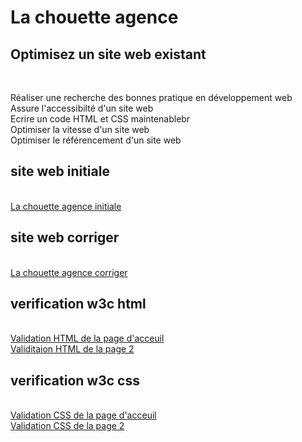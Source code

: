 <h1>La chouette agence</h1>

<h2>Optimisez un site web existant</h2><br/>
<p>Réaliser une recherche des bonnes pratique en développement web<br/>
Assure l'accessibilté d'un site web<br/>
Ecrire un code HTML et CSS maintenablebr<br/>
Optimiser la vitesse d'un site web<br/>
Optimiser le référencement d'un site web<br/></p>

<h2>site web initiale</h2> <br/>
<a href="https://justine1410.github.io/strating_website/">La chouette agence initiale</a>

<h2>site web corriger</h2><br/>
<a href="https://justine1410.github.io/P4_02_code_source">La chouette agence corriger</a>

<h2>verification w3c html</h2><br/>
<a href="https://validator.w3.org/nu/?doc=https%3A%2F%2Fjustine1410.github.io%2FP4_02_code_source%2Findex.html">Validation HTML de la page d'acceuil</a><br/>
<a href="https://justine1410.github.io/P4_02_code_source/page2.html">Validitaion HTML de la page 2</a><br/>

<h2>verification w3c css</h2><br/>
<a href="https://jigsaw.w3.org/css-validator/validator?uri=https%3A%2F%2Fjustine1410.github.io%2FP4_02_code_source%2Findex.html&profile=css3svg&usermedium=all&warning=1&vextwarning=&lanvg=fr">Validation CSS de la page d'acceuil</a><br/>
<a href="https://jigsaw.w3.org/css-validator/validator?uri=https%3A%2F%2Fjustine1410.github.io%2FP4_02_code_source%2Fpage2.html&profile=css3svg&usermedium=all&warning=1&vextwarning=&lan%20g=fv">Validation CSS de la page 2<a> <br/>
